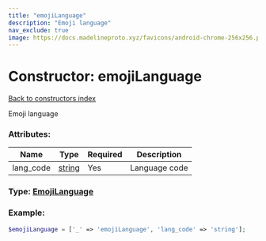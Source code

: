 ```yaml
---
title: "emojiLanguage"
description: "Emoji language"
nav_exclude: true
image: https://docs.madelineproto.xyz/favicons/android-chrome-256x256.png
---
```

# Constructor: emojiLanguage  
[Back to constructors index](/API_docs/constructors/index.html)



Emoji language

### Attributes:

| Name     |    Type       | Required | Description |
|----------|---------------|----------|-------------|
|lang\_code|[string](/API_docs/types/string.html) | Yes|Language code|



### Type: [EmojiLanguage](/API_docs/types/EmojiLanguage.html)


### Example:

```php
$emojiLanguage = ['_' => 'emojiLanguage', 'lang_code' => 'string'];
```  

